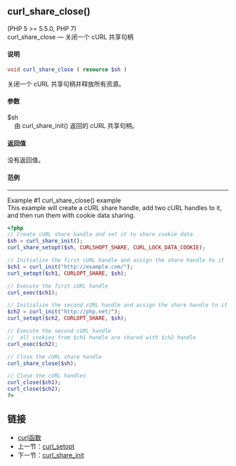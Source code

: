 
## curl_share_close()
(PHP 5 >= 5.5.0, PHP 7)  
curl_share_close — 关闭一个 cURL 共享句柄

#### 说明  
```php
void curl_share_close ( resource $sh )
```

关闭一个 cURL 共享句柄并释放所有资源。

#### 参数   
$sh  
&nbsp;&nbsp;&nbsp;&nbsp;由 curl_share_init() 返回的 cURL 共享句柄。  

#### 返回值
没有返回值。  

#### 范例   
---  
Example #1 curl_share_close() example  
This example will create a cURL share handle, add two cURL handles to it, and then run them with cookie data sharing.

```php
<?php
// Create cURL share handle and set it to share cookie data
$sh = curl_share_init();
curl_share_setopt($sh, CURLSHOPT_SHARE, CURL_LOCK_DATA_COOKIE);

// Initialize the first cURL handle and assign the share handle to it
$ch1 = curl_init("http://example.com/");
curl_setopt($ch1, CURLOPT_SHARE, $sh);

// Execute the first cURL handle
curl_exec($ch1);

// Initialize the second cURL handle and assign the share handle to it
$ch2 = curl_init("http://php.net/");
curl_setopt($ch2, CURLOPT_SHARE, $sh);

// Execute the second cURL handle
//  all cookies from $ch1 handle are shared with $ch2 handle
curl_exec($ch2);

// Close the cURL share handle
curl_share_close($sh);

// Close the cURL handles
curl_close($ch1);
curl_close($ch2);
?>
```

## 链接

- [curl函数](directory.md)
- 上一节：[curl_setopt](curl_setopt.md)
- 下一节：[curl_share_init](curl_share_init.md)
